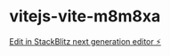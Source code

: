 # vitejs-vite-m8m8xa

[Edit in StackBlitz next generation editor ⚡️](https://stackblitz.com/~/github.com/johhv/vitejs-vite-m8m8xa)